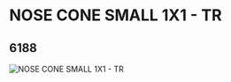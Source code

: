 # NOSE CONE SMALL 1X1 - TR
## 6188
![NOSE CONE SMALL 1X1 - TR](https://lc-www-live-s.legocdn.com/media/bricks/5/2/618841.jpg)